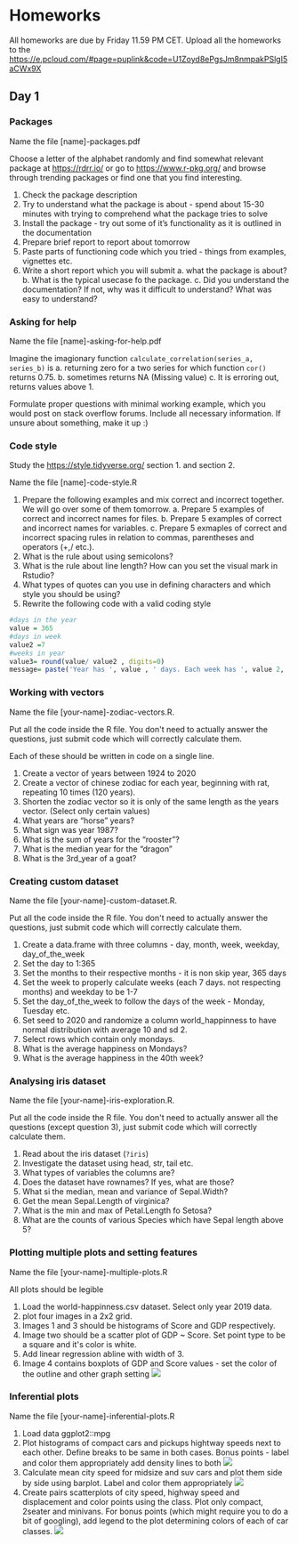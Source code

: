 # Homeworks

All homeworks are due by Friday 11.59 PM CET. Upload all the homeworks to the https://e.pcloud.com/#page=puplink&code=U1Zoyd8ePgsJm8nmpakPSlgI5aCWx9X

## Day 1

### Packages
Name the file [name]-packages.pdf

Choose a letter of the alphabet randomly and find somewhat relevant package at https://rdrr.io/ or go to https://www.r-pkg.org/ and browse through trending packages or find one that you find interesting.

1. Check the package description
2. Try to understand what the package is about - spend about 15-30 minutes with trying to comprehend what the package tries to solve
3. Install the package - try out some of it’s functionality as it is outlined in the documentation
4. Prepare brief report to report about tomorrow
5. Paste parts of functioning code which you tried - things from examples, vignettes etc.
6. Write a short report which you will submit
    a. what the package is about?
    b. What is the typical usecase fo the package.
    c. Did you understand the documentation? If not, why was it difficult to understand? What was easy to understand?

### Asking for help
Name the file [name]-asking-for-help.pdf

Imagine the imagionary function `calculate_correlation(series_a, series_b)` is 
a. returning zero for a two series for which function `cor()` returns 0.75. 
b. sometimes returns NA (Missing value)
c. It is erroring out, returns values above 1. 

Formulate proper questions with minimal working example, which you would post on stack overflow forums. Include all necessary information. If unsure about something, make it up :)

### Code style
Study the https://style.tidyverse.org/ section 1. and section 2.

Name the file [name]-code-style.R

1. Prepare the following examples and mix correct and incorrect together. We will go over some of them tomorrow.
    a. Prepare 5 examples of correct and incorrect names for files. 
    b. Prepare 5 examples of correct and incorrect names for variables. 
    c. Prepare 5 exmaples of correct and incorrect spacing rules in relation to commas, parentheses and operators (+,/ etc.).
2. What is the rule about using semicolons?
3. What is the rule about line length? How can you set the visual mark in Rstudio?
4. What types of quotes can you use in defining characters and which style you should be using?
5. Rewrite the following code with a valid coding style

```r
#days in the year
value = 365
#days in week
value2 =7
#weeks in year
value3= round(value/ value2 , digits=0)
message= paste('Year has ', value , ' days. Each week has ', value 2, ' days. This means that the year has ',value3,' weeks.')
```

### Working with vectors
Name the file [your-name]-zodiac-vectors.R.

Put all the code inside the R file. You don't need to actually answer the questions, just submit code which will correctly calculate them.

Each of these should be written in code on a single line.

1. Create a vector of years between 1924 to 2020
2. Create a vector of chinese zodiac for each year, beginning with rat, repeating 10 times (120 years).
3. Shorten the zodiac vector so it is only of the same length as the years vector. (Select only certain values)
4. What years are “horse” years?
5. What sign was year 1987?
6. What is the sum of years for the “rooster”?
7. What is the median year for the “dragon”
8. What is the 3rd_year of a goat?

### Creating custom dataset
Name the file [your-name]-custom-dataset.R.

Put all the code inside the R file. You don't need to actually answer the questions, just submit code which will correctly calculate them.

1. Create a data.frame with three columns - day, month, week, weekday, day_of_the_week
2. Set the day to 1:365
3. Set the months to their respective months - it is non skip year, 365 days
4. Set the week to properly calculate weeks (each 7 days. not respecting months) and weekday to be 1-7
5. Set the day_of_the_week to follow the days of the week - Monday, Tuesday etc.
6. Set seed to 2020 and randomize a column world_happinness to have normal distribution with average 10 and sd 2.
7. Select rows which contain only mondays.
8. What is the average happiness on Mondays?
9. What is the average happiness in the 40th week?

### Analysing iris dataset

Name the file [your-name]-iris-exploration.R. 

Put all the code inside the R file. You don't need to actually answer all the questions (except question 3), just submit code which will correctly calculate them.

1. Read about the iris dataset (`?iris`)
2. Investigate the dataset using head, str, tail etc.
3. What types of variables the columns are?
4. Does the dataset have rownames? If yes, what are those?
5. What si the median, mean and variance of Sepal.Width?
6. Get the mean Sepal.Length of virginica?
7. What is the min and max of Petal.Length fo Setosa?
8. What are the counts of various Species which have Sepal length above 5?

### Plotting multiple plots and setting features

Name the file [your-name]-multiple-plots.R

All plots should be legible
1. Load the world-happinness.csv dataset. Select only year 2019 data.
2. plot four images in a 2x2 grid. 
3. Images 1 and 3 should be histograms of Score and GDP respectively.
4. Image two should be a scatter plot of GDP ~ Score. Set point type to be a square and it's color is white.
5. Add linear regression abline with width of 3. 
6. Image 4 contains boxplots of GDP and Score values - set the color of the outline and other graph setting
![](https://github.com/hejtmy/cebex-introduction-to-r-2020-summer/blob/master/img/multiple-1?raw=true)

### Inferential plots

Name the file [your-name]-inferential-plots.R

1. Load data ggplot2::mpg
2. Plot histograms of compact cars and pickups hightway speeds next to each other. Define breaks to be same in both cases. Bonus points - label and color them appropriately add density lines to both
![](https://github.com/hejtmy/cebex-introduction-to-r-2020-summer/blob/master/img/inf-1?raw=true)
3. Calculate mean city speed for midsize and suv cars and plot them side by side using barplot. Label and color them appropriately
![](https://github.com/hejtmy/cebex-introduction-to-r-2020-summer/blob/master/img/inf-2?raw=true)
4. Create pairs scatterplots of city speed, highway speed and displacement and color points using the class. Plot only compact, 2seater and minivans. For bonus points (which might require you to do a bit of googling), add legend to the plot determining colors of each of car classes.
![](https://github.com/hejtmy/cebex-introduction-to-r-2020-summer/blob/master/img/inf-3?raw=true)

